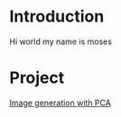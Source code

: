 # Introduction

Hi world my name is moses

# Project
[Image generation with PCA](https://colab.research.google.com/drive/1W9DHmLKzIDBptcfM3VXRMDVx6pvcnCEP?usp=sharing)


